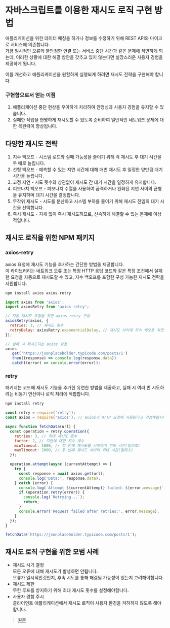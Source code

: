 # 자바스크립트를 이용한 재시도 로직 구현 방법

애플리케이션을 위한 데이터 패칭을 하거나 정보를 수정하기 위해 REST API와 마이크로 서비스에 의존합니다. <br>
가끔 일시적인 오류와 불안정한 연결 또는 서비스 중단 시간과 같은 문제에 직면하게 되는데, 이러한 상황에 대한 해결 방안을 갖추고 있지 않는다면 실망스러운 사용자 경험을 제공하게 됩니다. <br>

이를 개선하고 애플리케이션을 원할하게 실행되게 하려면 재시도 전략을 구현해야 합니다.

### 구현함으로서 얻는 이점

1. 애플리케이션 중단 현상을 우아하게 처리하여 안정성과 사용자 경험을 유지할 수 있습니다.
2. 실패한 작업을 현명하게 재시도할 수 있도록 준비하여 일반적인 네트워크 문제에 대한 복원력이 향상됩니다.

## 다양한 재시도 전략

1. 지수 백오프 - 시스템 로드와 실패 가능성을 줄이기 위해 각 재시도 후 대기 시간을 두 배로 늘립니다.
2. 선형 백오프 - 예측할 수 있는 지연 시간에 대해 매번 재시도 후 일정한 양만큼 대기 시간을 늘립니다.
3. 고정 지연 - 시도 횟수와 상관없이 재시도 간 대기 시간을 일정하게 유지합니다.
4. 피보나치 백오프 - 피보나치 수열을 사용하여 급격하거나 완화된 지연 사이의 균형을 유지하며 대기 시간을 결정합니다.
5. 무작위 재시도 - 시도를 분산하고 시스템 부하를 줄이기 위해 재시도 전임의 대기 시간을 선택합니다.
6. 즉시 재시도 - 지체 없이 즉시 재시도하므로, 신속하게 해결할 수 있는 문제에 이상적입니다.

## 재시도 로직을 위한 NPM 패키지

### axios-retry

axios 요청에 재시도 기능을 추가하는 간단한 방법을 제공합니다. <br>
이 라이브러리는 네트워크 오류 또는 특정 HTTP 응답 코드와 같은 특정 조건에서 실패한 요청을 자동으로 재시도할 수 있고, 지수 백오프를 포함한 구성 가능한 재시도 전략을 지원합니다. <br>

```javascript
npm install axios axios-retry
```

```javascript
import axios from 'axios';
import axiosRetry from 'axios-retry';

// 자동 재시도 요청을 위한 axios-retry 구성
axiosRetry(axios, {
  retries: 3, // 재시도 횟수
  retryDelay: axiosRetry.exponentialDelay, // 재시도 사이에 지수 백오프 지연 사용
});

// 실패 시 재시도되는 axios 요청
axios
  .get('https://jsonplaceholder.typicode.com/posts/1')
  .then((response) => console.log(response.data))
  .catch((error) => console.error(error));
```

### retry

패키지는 코드에 재시도 기능을 추가한 유연한 방법을 제공하고, 실패 시 여러 번 시도하려는 비동기 연산이나 로직 처리에 적합합니다. <br>

```javascript
npm install retry
```

```javascript
const retry = require('retry');
const axios = require('axios'); // axios가 HTTP 요청에 사용된다고 가정해봅시다.

async function fetchData(url) {
  const operation = retry.operation({
    retries: 3, // 최대 재시도 횟수
    factor: 2, // 지연에 대한 지수 계수
    minTimeout: 1000, // 첫 번째 재시도를 시작하기 전의 시간(밀리초)
    maxTimeout: 2000, // 두 번째 재시도 사이의 최대 시간(밀리초)
  });

  operation.attempt(async (currentAttempt) => {
    try {
      const response = await axios.get(url);
      console.log('Data:', response.data);
    } catch (error) {
      console.log(`Attempt ${currentAttempt} failed: ${error.message}`);
      if (operation.retry(error)) {
        console.log(`Retrying...`);
        return;
      }
      console.error('Request failed after retries:', error.message);
    }
  });
}

fetchData('https://jsonplaceholder.typicode.com/posts/1');
```

## 재시도 로직 구현을 위한 모범 사례

- 재시도 시기 결정 <br>
  모든 오류에 대해 재시도가 발생하면 안됩니다. <br>
  오류가 일시적인것인지, 후속 시도를 통해 해결될 가능성이 있는지 고려해야합니다.
- 재시도 제한 <br>
  무한 루프를 방지하기 위해 최대 재시도 횟수를 설정해야합니다.
- 사용자 경험 주시 <br>
  클라이언트 애플리케이션에서 재시도 로직이 사용자 환경을 저하하지 않도록 해야 합니다.

> [원문](https://anu95.medium.com/implement-retry-logic-using-javascript-e502693e0b5c)
